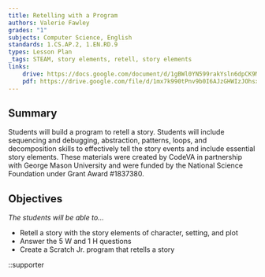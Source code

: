 ```yaml
---
title: Retelling with a Program
authors: Valerie Fawley
grades: "1"
subjects: Computer Science, English
standards: 1.CS.AP.2, 1.EN.RD.9
types: Lesson Plan
_tags: STEAM, story elements, retell, story elements
links:
    drive: https://docs.google.com/document/d/1gBWl0YN599rakYsln6dpCK9Mc6kiDktaUXe8rezT4-c/edit?usp=drive_link
    pdf: https://drive.google.com/file/d/1mx7k990tPnv9b0I6AJzGHWIzJOhsxxN1/view?usp=drive_link
---
```


## Summary

Students will build a program to retell a story. Students will include sequencing and debugging, abstraction, patterns, loops, and decomposition skills to effectively tell the story events and include essential story elements. These materials were created by CodeVA in partnership with George Mason University and were funded by the National Science Foundation under Grant Award #1837380.

## Objectives

*The students will be able to...*

* Retell a story with the story elements of character, setting, and plot
* Answer the 5 W and 1 H questions
* Create a Scratch Jr. program that retells a story

::supporter